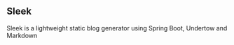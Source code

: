 Sleek
-----

Sleek is a lightweight static blog generator using Spring Boot, Undertow and Markdown 

